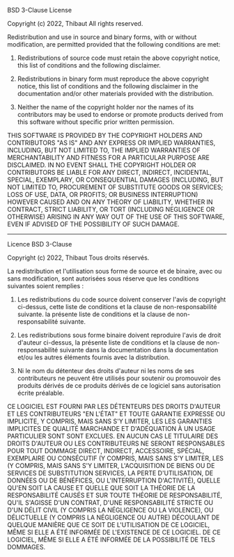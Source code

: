 BSD 3-Clause License

Copyright (c) 2022, Thibaut
All rights reserved.

Redistribution and use in source and binary forms, with or without
modification, are permitted provided that the following conditions are met:

1. Redistributions of source code must retain the above copyright notice, this
   list of conditions and the following disclaimer.

2. Redistributions in binary form must reproduce the above copyright notice,
   this list of conditions and the following disclaimer in the documentation
   and/or other materials provided with the distribution.

3. Neither the name of the copyright holder nor the names of its
   contributors may be used to endorse or promote products derived from
   this software without specific prior written permission.

THIS SOFTWARE IS PROVIDED BY THE COPYRIGHT HOLDERS AND CONTRIBUTORS "AS IS"
AND ANY EXPRESS OR IMPLIED WARRANTIES, INCLUDING, BUT NOT LIMITED TO, THE
IMPLIED WARRANTIES OF MERCHANTABILITY AND FITNESS FOR A PARTICULAR PURPOSE ARE
DISCLAIMED. IN NO EVENT SHALL THE COPYRIGHT HOLDER OR CONTRIBUTORS BE LIABLE
FOR ANY DIRECT, INDIRECT, INCIDENTAL, SPECIAL, EXEMPLARY, OR CONSEQUENTIAL
DAMAGES (INCLUDING, BUT NOT LIMITED TO, PROCUREMENT OF SUBSTITUTE GOODS OR
SERVICES; LOSS OF USE, DATA, OR PROFITS; OR BUSINESS INTERRUPTION) HOWEVER
CAUSED AND ON ANY THEORY OF LIABILITY, WHETHER IN CONTRACT, STRICT LIABILITY,
OR TORT (INCLUDING NEGLIGENCE OR OTHERWISE) ARISING IN ANY WAY OUT OF THE USE
OF THIS SOFTWARE, EVEN IF ADVISED OF THE POSSIBILITY OF SUCH DAMAGE.


-----

Licence BSD 3-Clause

Copyright (c) 2022, Thibaut
Tous droits réservés.

La redistribution et l'utilisation sous forme de source et de binaire, avec ou sans
modification, sont autorisées sous réserve que les conditions suivantes soient remplies :

1. Les redistributions du code source doivent conserver l'avis de copyright ci-dessus, cette liste de conditions et la clause de non-responsabilité suivante.
   la présente liste de conditions et la clause de non-responsabilité suivante.

2. Les redistributions sous forme binaire doivent reproduire l'avis de droit d'auteur ci-dessus,
   la présente liste de conditions et la clause de non-responsabilité suivante dans la documentation
   dans la documentation et/ou les autres éléments fournis avec la distribution.

3. Ni le nom du détenteur des droits d'auteur ni les noms de ses
   contributeurs ne peuvent être utilisés pour soutenir ou promouvoir des produits dérivés de ce
   produits dérivés de ce logiciel sans autorisation écrite préalable.

CE LOGICIEL EST FOURNI PAR LES DÉTENTEURS DES DROITS D'AUTEUR ET LES CONTRIBUTEURS "EN L'ÉTAT"
ET TOUTE GARANTIE EXPRESSE OU IMPLICITE, Y COMPRIS, MAIS SANS S'Y LIMITER, LES
LES GARANTIES IMPLICITES DE QUALITÉ MARCHANDE ET D'ADÉQUATION À UN USAGE PARTICULIER SONT
SONT EXCLUES. EN AUCUN CAS LE TITULAIRE DES DROITS D'AUTEUR OU LES CONTRIBUTEURS NE SERONT RESPONSABLES
POUR TOUT DOMMAGE DIRECT, INDIRECT, ACCESSOIRE, SPÉCIAL, EXEMPLAIRE OU CONSÉCUTIF (Y COMPRIS, MAIS SANS S'Y LIMITER, LES
(Y COMPRIS, MAIS SANS S'Y LIMITER, L'ACQUISITION DE BIENS OU DE SERVICES DE SUBSTITUTION
SERVICES, LA PERTE D'UTILISATION, DE DONNÉES OU DE BÉNÉFICES, OU L'INTERRUPTION D'ACTIVITÉ), QUELLE QU'EN SOIT LA CAUSE ET QUELLE QUE SOIT LA THÉORIE DE LA RESPONSABILITÉ
CAUSÉS ET SUR TOUTE THÉORIE DE RESPONSABILITÉ, QU'IL S'AGISSE D'UN CONTRAT, D'UNE RESPONSABILITÉ STRICTE OU D'UN DÉLIT CIVIL (Y COMPRIS LA NÉGLIGENCE OU LA VIOLENCE),
OU DÉLICTUELLE (Y COMPRIS LA NÉGLIGENCE OU AUTRE) DÉCOULANT DE QUELQUE MANIÈRE QUE CE SOIT DE L'UTILISATION DE CE LOGICIEL, MÊME SI ELLE A ÉTÉ INFORMÉE DE L'EXISTENCE DE CE LOGICIEL.
DE CE LOGICIEL, MÊME SI ELLE A ÉTÉ INFORMÉE DE LA POSSIBILITÉ DE TELS DOMMAGES.

